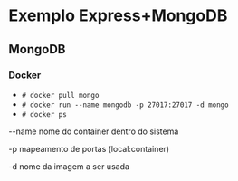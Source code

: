 # Exemplo Express+MongoDB

## MongoDB

### Docker
* `# docker pull mongo`
* `# docker run --name mongodb -p 27017:27017 -d mongo`
* `# docker ps`

--name nome do container dentro do sistema

-p mapeamento de portas (local:container)

-d nome da imagem a ser usada
